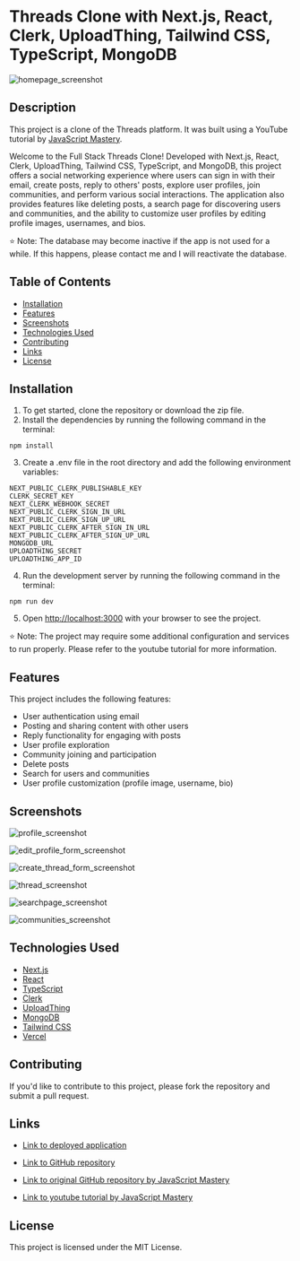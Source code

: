 # Threads Clone with Next.js, React, Clerk, UploadThing, Tailwind CSS, TypeScript, MongoDB

![homepage_screenshot](https://github.com/kt946/threads-clone-mern-nextjs-yt-jsm/assets/103476893/0a167279-fe7a-4667-8920-b79cc28cab1b, 'Homepage Screenshot')

## Description

This project is a clone of the Threads platform. It was built using a YouTube tutorial by [JavaScript Mastery](https://www.youtube.com/watch?v=O5cmLDVTgAs).

Welcome to the Full Stack Threads Clone! Developed with Next.js, React, Clerk, UploadThing, Tailwind CSS, TypeScript, and MongoDB, this project offers a social networking experience where users can sign in with their email, create posts, reply to others' posts, explore user profiles, join communities, and perform various social interactions. The application also provides features like deleting posts, a search page for discovering users and communities, and the ability to customize user profiles by editing profile images, usernames, and bios.

⭐ Note: The database may become inactive if the app is not used for a while. If this happens, please contact me and I will reactivate the database.

## Table of Contents

- [Installation](#installation)
- [Features](#features)
- [Screenshots](#screenshots)
- [Technologies Used](#technologies-used)
- [Contributing](#contributing)
- [Links](#links)
- [License](#license)

## Installation

1. To get started, clone the repository or download the zip file.
2. Install the dependencies by running the following command in the terminal:

```
npm install
```

3. Create a .env file in the root directory and add the following environment variables:

```
NEXT_PUBLIC_CLERK_PUBLISHABLE_KEY
CLERK_SECRET_KEY
NEXT_CLERK_WEBHOOK_SECRET
NEXT_PUBLIC_CLERK_SIGN_IN_URL
NEXT_PUBLIC_CLERK_SIGN_UP_URL
NEXT_PUBLIC_CLERK_AFTER_SIGN_IN_URL
NEXT_PUBLIC_CLERK_AFTER_SIGN_UP_URL
MONGODB_URL
UPLOADTHING_SECRET
UPLOADTHING_APP_ID
```

4. Run the development server by running the following command in the terminal:

```
npm run dev
```

5. Open [http://localhost:3000](http://localhost:3000) with your browser to see the project.

⭐ Note: The project may require some additional configuration and services to run properly. Please refer to the youtube tutorial for more information.

## Features

This project includes the following features:

- User authentication using email
- Posting and sharing content with other users
- Reply functionality for engaging with posts
- User profile exploration
- Community joining and participation
- Delete posts
- Search for users and communities
- User profile customization (profile image, username, bio)

## Screenshots

![profile_screenshot](https://github.com/kt946/threads-clone-mern-nextjs-yt-jsm/assets/103476893/71b999a3-aca0-45ad-adef-5556cbb6f1f4, 'Profile Screenshot')

![edit_profile_form_screenshot](https://github.com/kt946/threads-clone-mern-nextjs-yt-jsm/assets/103476893/b4eceda8-9070-4c31-ab94-6822c356f9f0, 'Edit Profile Screenshot')

![create_thread_form_screenshot](https://github.com/kt946/threads-clone-mern-nextjs-yt-jsm/assets/103476893/e30f8ee3-776e-4244-aa52-6aed01169b6e, 'Create Thread Form Screenshot')

![thread_screenshot](https://github.com/kt946/threads-clone-mern-nextjs-yt-jsm/assets/103476893/d238b219-f8d2-43ff-b876-132ee1540481, 'Thread Screenshot')

![searchpage_screenshot](https://github.com/kt946/threads-clone-mern-nextjs-yt-jsm/assets/103476893/53abf3bc-2101-49f0-8601-90e69b2aac25, 'Searchpage Screenshot')

![communities_screenshot](https://github.com/kt946/threads-clone-mern-nextjs-yt-jsm/assets/103476893/6d639b6e-6c4f-45f7-948a-061fe2c75466, 'Communities Screenshot')

## Technologies Used

- [Next.js](https://nextjs.org/)
- [React](https://reactjs.org/)
- [TypeScript](https://www.typescriptlang.org/)
- [Clerk](https://clerk.dev/)
- [UploadThing](https://uploadthing.com/)
- [MongoDB](https://www.mongodb.com/)
- [Tailwind CSS](https://tailwindcss.com/)
- [Vercel](https://vercel.com/)

## Contributing

If you'd like to contribute to this project, please fork the repository and submit a pull request.

## Links

- [Link to deployed application](https://threads-clone-mern-nextjs-yt-jsm.vercel.app/)

- [Link to GitHub repository](https://github.com/kt946/threads-clone-mern-nextjs-yt-jsm)

- [Link to original GitHub repository by JavaScript Mastery](https://github.com/adrianhajdin/threads)

- [Link to youtube tutorial by JavaScript Mastery](https://www.youtube.com/watch?v=O5cmLDVTgAs)

## License

This project is licensed under the MIT License.

